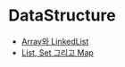 # DataStructure

- [Array와 LinkedList](Array_vs_LinkedList.md)
- [List, Set 그리고 Map](List_vs_Set_vs_Map.md)
